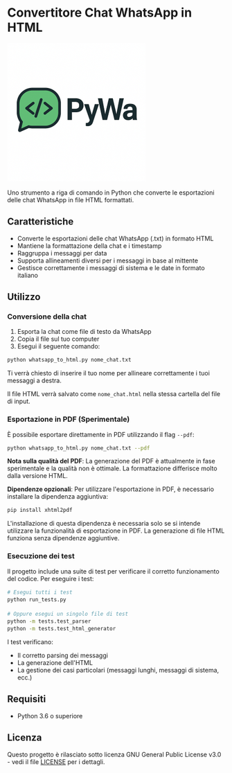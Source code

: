# Convertitore Chat WhatsApp in HTML

![Icona progetto](icon.png)

Uno strumento a riga di comando in Python che converte le esportazioni delle chat WhatsApp in file HTML formattati.

## Caratteristiche

- Converte le esportazioni delle chat WhatsApp (.txt) in formato HTML
- Mantiene la formattazione della chat e i timestamp
- Raggruppa i messaggi per data
- Supporta allineamenti diversi per i messaggi in base al mittente
- Gestisce correttamente i messaggi di sistema e le date in formato italiano

## Utilizzo

### Conversione della chat

1. Esporta la chat come file di testo da WhatsApp
2. Copia il file sul tuo computer
3. Esegui il seguente comando:

```bash
python whatsapp_to_html.py nome_chat.txt
```

Ti verrà chiesto di inserire il tuo nome per allineare correttamente i tuoi messaggi a destra.

Il file HTML verrà salvato come `nome_chat.html` nella stessa cartella del file di input.

### Esportazione in PDF (Sperimentale)

È possibile esportare direttamente in PDF utilizzando il flag `--pdf`:

```bash
python whatsapp_to_html.py nome_chat.txt --pdf
```

**Nota sulla qualità del PDF**: La generazione del PDF è attualmente in fase sperimentale e la qualità non è ottimale. La formattazione differisce molto dalla versione HTML.

**Dipendenze opzionali**: Per utilizzare l'esportazione in PDF, è necessario installare la dipendenza aggiuntiva:

```bash
pip install xhtml2pdf
```

L'installazione di questa dipendenza è necessaria solo se si intende utilizzare la funzionalità di esportazione in PDF. La generazione di file HTML funziona senza dipendenze aggiuntive.

### Esecuzione dei test

Il progetto include una suite di test per verificare il corretto funzionamento del codice. Per eseguire i test:

```bash
# Esegui tutti i test
python run_tests.py

# Oppure esegui un singolo file di test
python -m tests.test_parser
python -m tests.test_html_generator
```

I test verificano:
- Il corretto parsing dei messaggi
- La generazione dell'HTML
- La gestione dei casi particolari (messaggi lunghi, messaggi di sistema, ecc.)

## Requisiti

- Python 3.6 o superiore

## Licenza

Questo progetto è rilasciato sotto licenza GNU General Public License v3.0 - vedi il file [LICENSE](LICENSE) per i dettagli.

